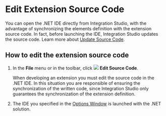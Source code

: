 # Edit Extension Source Code

You can open the .NET IDE directly from Integration Studio, with the advantage of synchronizing the elements definition with the extension source code. In fact, before launching the IDE, Integration Studio updates the source code. Learn more about [Update Source Code](<extension-update-source-code.md>).  

## How to edit the extension source code

1. In the **File** menu or in the toolbar, click ![](images/launch-ide-net.gif) **Edit Source Code**.

    When developing an extension you must edit the source code in the .NET IDE. In this situation you are responsible of ensuring the synchronization of the written code, since Integration Studio only guarantees the synchronization of the extension definition.

1. The IDE you specified in the [Options Window](<../../../ref/integration-studio/menu/edit/options.md>) is launched with the .NET solution.
